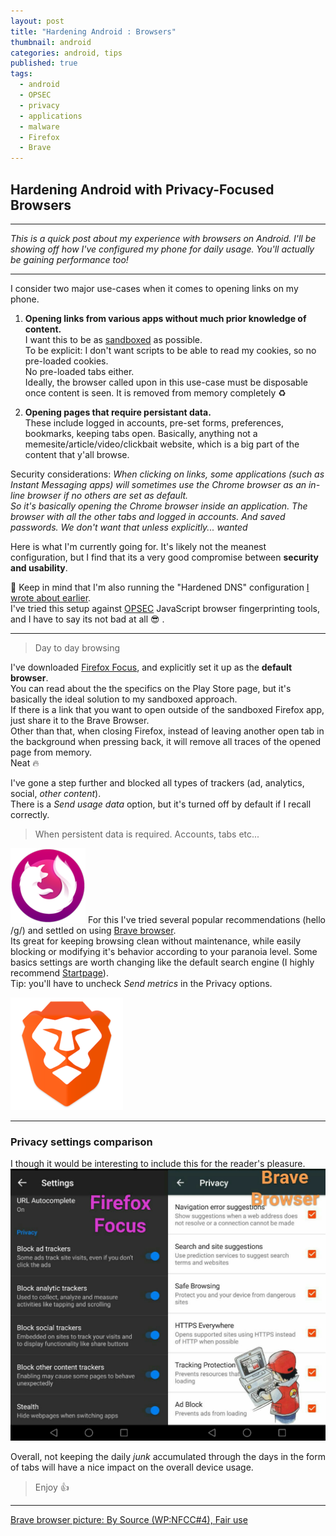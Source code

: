```yaml
---
layout: post
title: "Hardening Android : Browsers"
thumbnail: android
categories: android, tips
published: true
tags:
  - android
  - OPSEC
  - privacy
  - applications
  - malware
  - Firefox
  - Brave
---
```

## Hardening Android with Privacy-Focused Browsers

-----
*This is a quick post about my experience with browsers on Android. I'll be showing off how I've configured my phone for daily usage. You'll actually be gaining performance too!*

-----

I consider two major use-cases when it comes to opening links on my phone.  


1. **Opening links from various apps without much prior knowledge of content.**  
I want this to be as [sandboxed](https://en.wikipedia.org/wiki/Sandbox_(computer_security)) as possible.  
To be explicit: I don't want scripts to be able to read my cookies, so no pre-loaded cookies.  
No pre-loaded tabs either.  
Ideally, the browser called upon in this use-case must be disposable once content is seen. It is removed from memory completely ♻️  

2. **Opening pages that require persistant data.**  
These include logged in accounts, pre-set forms, preferences, bookmarks, keeping tabs open. Basically, anything not a memesite/article/video/clickbait website, which is a big part of the content that y'all browse.

Security considerations: _When clicking on links, some applications (such as Instant Messaging apps) will sometimes use the Chrome browser as an in-line browser if no others are set as  default.  
So it's basically opening the Chrome browser inside an application. The browser with all the other tabs and logged in accounts. And saved passwords. We don't want that unless explicitly... wanted_

Here is what I'm currently going for. It's likely not the meanest configuration, but I find that its a very good compromise between **security and usability**.  


🔴  Keep in mind that I'm also running the "Hardened DNS" configuration [I wrote about earlier](https://khast3x.club/android/2018/02/05/Android-Quad9/).  
I've tried this setup against [OPSEC](https://en.wikipedia.org/wiki/Operations_security) JavaScript browser fingerprinting tools, and I have to say its not bad at all 😎 .

-----

> Day to day browsing

I've downloaded [Firefox Focus](https://play.google.com/store/apps/details?id=org.mozilla.focus), and explicitly set it up as the **default browser**.  
You can read about the the specifics on the Play Store page, but it's basically the ideal solution to my sandboxed approach.   
If there is a link that you want to open outside of the sandboxed Firefox app, just share it to the Brave Browser.  
Other than that, when closing Firefox, instead of leaving another open tab in the background when pressing back, it will remove all traces of the opened page from memory.  
Neat 🔥


I've gone a step further and blocked all types of trackers (ad, analytics, social, _other content_).  
There is a _Send usage data_ option, but it's turned off by default if I recall correctly.  

> When persistent data is required. Accounts, tabs etc...

[![fffocus](https://github.com/khast3x/khast3x.github.io/blob/master/assets/demo/fffocus.png?raw=true)](https://play.google.com/store/apps/details?id=org.mozilla.focus)
For this I've tried several popular recommendations (hello /g/) and settled on using [Brave browser](https://play.google.com/store/apps/details?id=com.brave.browser).  
Its great for keeping browsing clean without maintenance, while easily blocking or modifying it's behavior according to your paranoia level. Some basics settings are worth changing like the default search engine (I highly recommend [Startpage](https://www.startpage.com/)).  
Tip: you'll have to uncheck _Send metrics_ in the Privacy options.

[![bravebrowser](https://github.com/khast3x/khast3x.github.io/blob/master/assets/demo/brave.png?raw=true)](https://play.google.com/store/apps/details?id=com.brave.browser)

-----

### Privacy settings comparison

I though it would be interesting to include this for the reader's pleasure.
![browsers_privacy_settings](https://github.com/khast3x/khast3x.github.io/blob/master/assets/demo/browsers_privacy_settings.jpg?raw=true)

Overall, not keeping the daily *junk* accumulated through the days in the form of tabs will have a nice impact on the overall device usage.  

> Enjoy 👍
-----


[Brave browser picture: By Source (WP:NFCC#4), Fair use](https://en.wikipedia.org/w/index.php?curid=54004571)
